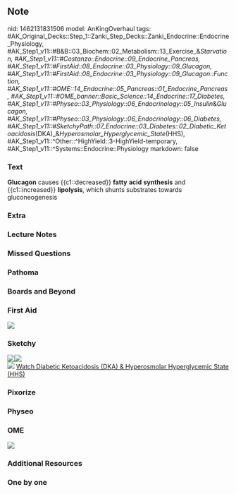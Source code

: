 ## Note
nid: 1462131831506
model: AnKingOverhaul
tags: #AK_Original_Decks::Step_1::Zanki_Step_Decks::Zanki_Endocrine::Endocrine_Physiology, #AK_Step1_v11::#B&B::03_Biochem::02_Metabolism::13_Exercise_&_Starvation, #AK_Step1_v11::#Costanzo::Endocrine::09_Endocrine_Pancreas, #AK_Step1_v11::#FirstAid::08_Endocrine::03_Physiology::09_Glucagon, #AK_Step1_v11::#FirstAid::08_Endocrine::03_Physiology::09_Glucagon::Function, #AK_Step1_v11::#OME::14_Endocrine::05_Pancreas::01_Endocrine_Pancreas, #AK_Step1_v11::#OME_banner::Basic_Science::14_Endocrine::17_Diabetes, #AK_Step1_v11::#Physeo::03_Physiology::06_Endocrinology::05_Insulin_&_Glucagon, #AK_Step1_v11::#Physeo::03_Physiology::06_Endocrinology::06_Diabetes, #AK_Step1_v11::#SketchyPath::07_Endocrine::03_Diabetes::02_Diabetic_Ketoacidosis_(DKA)_&_Hyperosmolar_Hyperglycemic_State_(HHS), #AK_Step1_v11::^Other::^HighYield::3-HighYield-temporary, #AK_Step1_v11::^Systems::Endocrine::Physiology
markdown: false

### Text
<div>
  <b>Glucagon</b> causes {{c1::decreased}} <b>fatty</b> <b>acid</b>
  <b>synthesis</b> and {{c1::increased}} <b>lipolysis</b>, which
  shunts substrates towards gluconeogenesis
</div>

### Extra


### Lecture Notes


### Missed Questions


### Pathoma


### Boards and Beyond


### First Aid
<img src="tmp5WGkQ1.png">

### Sketchy
<div><img src=
"Screen%20Shot%202020-03-16%20at%2011.12.42%20AM.JPG"><img src=
"Screen%20Shot%202020-03-16%20at%2011.17.20%20AM.JPG"></div><img src="Zoverall%20picture%20(105)_1566160514431.JPG">
<a href=
"https://dashboard.sketchy.com/study/medical/courses/medical-pathophysiology/units/medical-pathophysiology-endocrine/videos/medical-pathophysiology-endocrine-diabetes-diabetic-ketoacidosis-dka-and-hyperosmolar-hyperglycemic-state-hhs?utm_source=anki&utm_medium=partnership&utm_campaign=february_update&utm_content=medical">
Watch Diabetic Ketoacidosis (DKA) & Hyperosmolar Hyperglycemic
State (HHS)</a>

### Pixorize


### Physeo


### OME
<div class="ome-widget">
  <a href=
  "https://onlinemeded.org/spa/endocrine/diabetes/acquire?ref=anki">
  <img src="_OME_AnkiFlashcards_Lesson_6.png"></a>
</div>

### Additional Resources


### One by one

